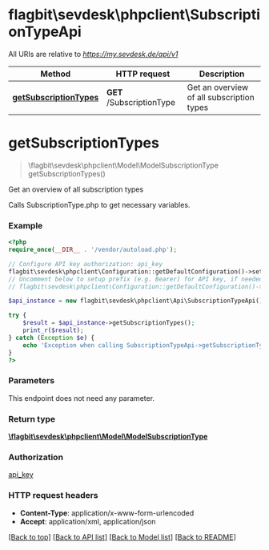 # flagbit\sevdesk\phpclient\SubscriptionTypeApi

All URIs are relative to *https://my.sevdesk.de/api/v1*

Method | HTTP request | Description
------------- | ------------- | -------------
[**getSubscriptionTypes**](SubscriptionTypeApi.md#getSubscriptionTypes) | **GET** /SubscriptionType | Get an overview of all subscription types


# **getSubscriptionTypes**
> \flagbit\sevdesk\phpclient\Model\ModelSubscriptionType getSubscriptionTypes()

Get an overview of all subscription types

Calls SubscriptionType.php to get necessary variables.

### Example
```php
<?php
require_once(__DIR__ . '/vendor/autoload.php');

// Configure API key authorization: api_key
flagbit\sevdesk\phpclient\Configuration::getDefaultConfiguration()->setApiKey('token', 'YOUR_API_KEY');
// Uncomment below to setup prefix (e.g. Bearer) for API key, if needed
// flagbit\sevdesk\phpclient\Configuration::getDefaultConfiguration()->setApiKeyPrefix('token', 'Bearer');

$api_instance = new flagbit\sevdesk\phpclient\Api\SubscriptionTypeApi();

try {
    $result = $api_instance->getSubscriptionTypes();
    print_r($result);
} catch (Exception $e) {
    echo 'Exception when calling SubscriptionTypeApi->getSubscriptionTypes: ', $e->getMessage(), PHP_EOL;
}
?>
```

### Parameters
This endpoint does not need any parameter.

### Return type

[**\flagbit\sevdesk\phpclient\Model\ModelSubscriptionType**](../Model/ModelSubscriptionType.md)

### Authorization

[api_key](../../README.md#api_key)

### HTTP request headers

 - **Content-Type**: application/x-www-form-urlencoded
 - **Accept**: application/xml, application/json

[[Back to top]](#) [[Back to API list]](../../README.md#documentation-for-api-endpoints) [[Back to Model list]](../../README.md#documentation-for-models) [[Back to README]](../../README.md)


